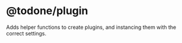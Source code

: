 # @todone/plugin

Adds helper functions to create plugins, and instancing them with the correct settings.
